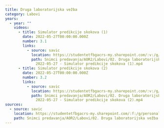 ```yaml
---
title: Druga laboratorijska vežba
category: Labovi
years:
  - year: ""
    videos:
      - title: Simulator predikcije skokova (1)
        date: 2022-05-27T00:00:00.000Z
        number: 3.1
        links:
          - source: savic
            location: https://studentetfbgacrs-my.sharepoint.com/:v:/g/personal/sa190595d_student_etf_bg_ac_rs/ETt33dB9oCpNkT8K09zRT-ABnpbxA0jorPNdLDMHlFibQQ
            path: Snimci predavanja/AOR2/Labovi/02. Druga laboratorijska vežba/03.01 -
              2022-05-27 - Simulator predikcije skokova (1).mp4
      - title: Simulator predikcije skokova (2)
        date: 2022-05-27T00:00:00.000Z
        number: 3.2
        links:
          - source: savic
            location: https://studentetfbgacrs-my.sharepoint.com/:v:/g/personal/sa190595d_student_etf_bg_ac_rs/ESoBWIWbMBRDqXD-bBOafqYBlRg-SPjSk-8zgXAforNAlw
            path: Snimci predavanja/AOR2/Labovi/02. Druga laboratorijska vežba/03.02 -
              2022-05-27 - Simulator predikcije skokova (2).mp4
sources:
  - source: savic
    location: https://studentetfbgacrs-my.sharepoint.com/:f:/g/personal/sa190595d_student_etf_bg_ac_rs/EtJ3McFtXtBHodZxMEdE2IAB3Or657DfUk6KpyKSRuffFg
    path: Snimci predavanja/AOR2/Labovi/02. Druga laboratorijska vežba
---
```



